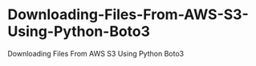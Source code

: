 # Downloading-Files-From-AWS-S3-Using-Python-Boto3
Downloading Files From AWS S3 Using Python Boto3
